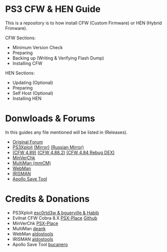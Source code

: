 # PS3 CFW & HEN Guide
This is a repository is to how install CFW (Custom Firmware) or HEN (Hybrid Frimware).

CFW Sections:

- Minimum Version Check
- Preparing
- Backing up (Writing & Verifying Flash Dump)
- Installing CFW

HEN Sections:

- Updating (Optional)
- Preparing
- Self Host (Optional)
- Installing HEN


# Donwloads & Forums

In this guides any file mentioned will be listed in (Releases).

- [Original Forum](https://gbatemp.net/threads/ultimate-ps3-guide.623854/#post-10035808)
- [PS3Xploit](http://ps3xploit.me/) [(Mirror)](https://furever.me/bgtoolset) [(Russian Mirror)](https://www.pspx.ru/forum/bgtoolset/)
- [(CFW 4.89)](https://www.psx-place.com/threads/cfw-4-89-evilnat-cobra-8-3-cex.37294/) [(CFW 4.88.2)](https://www.psx-place.com/threads/4-88-2-evilnat-cobra-8-3-custom-firmware-cfw-cex-released.32057/) [(CFW 4.84 Rebug DEX)](https://rebug.me/official-rebug-4-84-2-rex-d-rex-cobra-8-1-toolbox-2-03-02-mar-29th-2019/)
- [MinVerChk](https://www.psx-place.com/resources/minverchk-minimum-version-checker.610/)
- [MultiMan (mmCM)](https://www.psx-place.com/threads/update-multiman-04-85-01-official-update-from-deank-adds-4-83-4-85-cfw-support-ps3hen-support.26435/page-3#post-210206)
- [WebMan](https://github.com/aldostools/webMAN-MOD)
- [IRISMAN](https://github.com/aldostools/IRISMAN)
- [Apollo Save Tool](https://github.com/bucanero/apollo-ps3)


# Credits & Donations

- PS3Xploit [esc0rtd3w & bguerville & Habib](https://www.paypal.me/nopsn)
- Evilnat CFW Cobra 8.X [PSX-Place](https://www.psx-place.com/members/evilnat.76/) [Github](https://github.com/Evilnat)
- MinVerChk [PSX-Place](https://www.psx-place.com/resources/minverchk-minimum-version-checker.610/)
- MultiMan [deank](https://www.paypal.com/paypalme/webplugins)
- WebMan [aldostools](https://www.paypal.com/donate/?hosted_button_id=HCYZ9AM3JUB78)
- IRISMAN [aldostools](https://www.paypal.com/donate/?hosted_button_id=HCYZ9AM3JUB78)
- Apollo Save Tool [bucanero](https://www.paypal.me/bucanerodev)

